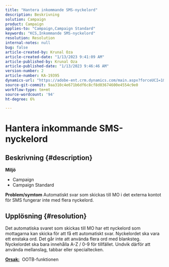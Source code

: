 ```yaml
---
title: "Hantera inkommande SMS-nyckelord"
description: Beskrivning
solution: Campaign
product: Campaign
applies-to: "Campaign,Campaign Standard"
keywords: "KCS,Inkommande SMS-nyckelord"
resolution: Resolution
internal-notes: null
bug: false
article-created-by: Krunal Oza
article-created-date: "1/13/2023 9:41:09 AM"
article-published-by: Krunal Oza
article-published-date: "1/13/2023 9:46:46 AM"
version-number: 2
article-number: KA-19395
dynamics-url: "https://adobe-ent.crm.dynamics.com/main.aspx?forceUCI=1&pagetype=entityrecord&etn=knowledgearticle&id=aff6aa66-2693-ed11-aad1-6045bd006793"
source-git-commit: 9aa310c4e671b6df6c8cf8d03674600e4554c9e0
workflow-type: tm+mt
source-wordcount: '94'
ht-degree: 6%

---
```


# Hantera inkommande SMS-nyckelord

## Beskrivning {#description}

<b>Miljö</b>
- Campaign
- Campaign Standard



<b>Problem/symtom</b>
Automatiskt svar som skickas till MO i det externa kontot för SMS fungerar inte med flera nyckelord.


## Upplösning {#resolution}


Det automatiska svaret som skickas till MO har ett nyckelord som mottagarna kan skicka för att få ett automatiskt svar. Nyckelordet ska vara ett enstaka ord. Det går inte att använda flera ord med blanksteg. Nyckelordet ska bara innehålla A-Z / 0-9 för tillfället. Undvik därför att använda mellanslag, tabbar eller specialtecken.

<b><u>Orsak:</u></b>  OOTB-funktionen


